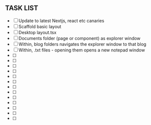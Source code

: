 ## TASK LIST

- [ ] Update to latest Nextjs, react etc canaries
- [ ] Scaffold basic layout
- [ ] Desktop layout.tsx
- [ ] Documents folder (page or component) as explorer window
- [ ] Within, blog folders navigates the explorer window to that blog
- [ ] Within, .txt files - opening them opens a new notepad window
- [ ]
- [ ]
- [ ]
- [ ]
- [ ]
- [ ]
- [ ]
- [ ]
- [ ]
- [ ]
- [ ]
- [ ]
- [ ]
